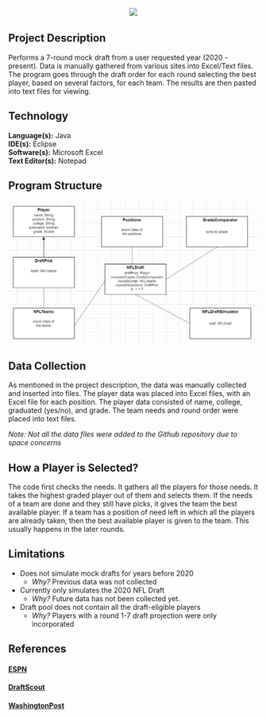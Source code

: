 <head>
  <script async src="https://www.googletagmanager.com/gtag/js?id=G-T6WQCBSGQB"></script>
  <script>
    window.dataLayer = window.dataLayer || [];
    function gtag(){dataLayer.push(arguments);}
    gtag('js', new Date());

    gtag('config', 'G-T6WQCBSGQB');
  </script>
</head>

<p align="center">
  <img src="https://upload.wikimedia.org/wikipedia/commons/f/f6/NFL_logo.png" length="200" width="300">
</p>

## Project Description 
Performs a 7-round mock draft from a user requested year (2020 - present). Data is 
manually gathered from various sites into Excel/Text files. The program goes through
the draft order for each round selecting the best player, based on several factors, 
for each team. The results are then pasted into text files for viewing. 

## Technology
**Language(s):** Java <br>
**IDE(s):** Eclipse <br>
**Software(s):** Microsoft Excel <br>
**Text Editor(s):** Notepad <br>

## Program Structure
![Program Structure](/Images/NFLMockDraftSimulator_ProgramStructure.JPG)

## Data Collection
As mentioned in the project description, the data was manually collected and inserted into 
files. The player data was placed into Excel files, with an Excel file for each position. 
The player data consisted of name, college, graduated (yes/no), and grade. The team needs
and round order were placed into text files. 

*Note: Not all the data files were added to the Github repository due to space concerns*

## How a Player is Selected?
The code first checks the needs. It gathers all the players for those needs. It takes the highest graded player
out of them and selects them. If the needs of a team are done and they still have picks, it gives the team the
best available player. If a team has a position of need left in which all the players are already taken, then the
best available player is given to the team. This usually happens in the later rounds. 

## Limitations
- Does not simulate mock drafts for years before 2020
  - *Why?* Previous data was not collected
- Currently only simulates the 2020 NFL Draft
  - *Why?* Future data has not been collected yet.
- Draft pool does not contain all the draft-eligible players
  - *Why?* Players with a round 1-7 draft projection were only incorporated

## References
#### [ESPN](https://www.espn.com/)
#### [DraftScout](https://draftscout.com/)
#### [WashingtonPost](https://www.washingtonpost.com/sports/2020/04/17/nfl-draft-needs-all-32-teams/)
